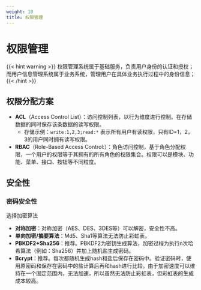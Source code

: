 ```yaml
---
weight: 10
title: 权限管理
---
```


# 权限管理

{{< hint warning >}}
权限管理系统属于基础服务，负责用户身份的认证和授权；而用户信息管理系统属于业务系统，管理用户在具体业务执行过程中的身份信息；
{{< /hint >}}

## 权限分配方案

- **ACL**（Access Control List）：访问控制列表，以行为维度进行控制。在存储数据的同时保存该条数据的读写权限。
	+ 存储示例：`write:1,2,3;read:*` 表示所有用户有读权限，只有ID=1，2，3的用户同时拥有读写权限。
- **RBAC**（Role-Based Access Control:）：角色访问控制，基于角色分配权限，一个用户的权限等于其拥有的所有角色的权限集合。权限可以是模块、功能、菜单、接口、按钮等不同粒度。

## 安全性

### 密码安全性

选择加密算法

- **对称加密**：对称加密（AES、DES、3DES等）可以解密，安全性不高。
- **单向加密/摘要算法**：Md5、Sha1等算法无法防止彩虹表。
- **PBKDF2+Sha256**：推荐。PBKDF2为密钥生成算法，加密过程为执行n次哈希算法（例如：Sha256）并加上随机盐生成密码。
- **Bcrypt**：推荐。每次都随机生成hash和盐后保存在密码中。验证密码时，使用原密码和保存在密码中的盐计算后再和hash进行比较。由于加密速度可以维持在一个固定范围内，无法加速，所以虽然无法防止彩虹表，但彩虹表的生成成本较高。